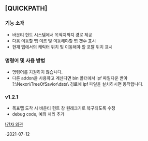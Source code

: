 ## [QUICKPATH]


### 기능 소개

- 바운티 헌트 시스템에서 목적지까지 경로 제공
- 다음 이동할 맵 이름 및 이동해야할 맵 갯수 표시
- 현재 맵에서의 캐릭터 위치 및 이동해야 할 포탈 위치 표시

### 명령어 및 사용 방법

- 명령어를 지원하지 않습니다.
- 다른 addon을 사용하고 계신다면 bin 폴더에서 ipf 파일다운 받아  ?:\Nexon\TreeOfSavior\data\ 경로에 ipf 파일을 설치하시면 동작합니다.


### v1.2.1

- 목표맵 도착 시 바운티 헌트 창 원래크기로 복구되도록 수정
- debug code, 예외 처리 추가
 

[!긴자 외관](https://user-images.githubusercontent.com/77488646/125259519-59da0200-e33a-11eb-9204-489f85caced5.png)

-2021-07-12

